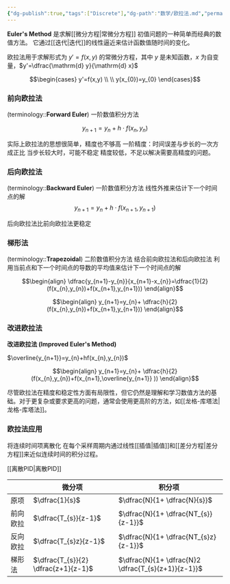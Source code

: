 ```yaml
---
{"dg-publish":true,"tags":["Discrete"],"dg-path":"数学/欧拉法.md","permalink":"/数学/欧拉法/","dgPassFrontmatter":true,"noteIcon":"","created":"2024-06-09T18:41:45.529+08:00","updated":"2024-08-12T19:19:54.215+08:00"}
---
```


**Euler's Method**
是求解[[微分方程\|常微分方程]] 初值问题的一种简单而经典的数值方法。
它通过[[迭代\|迭代]]的线性逼近来估计函数值随时间的变化。

欧拉法用于求解形式为 $y' = f (x, y)$ 的常微分方程，其中 $y$ 是未知函数，$x$ 为自变量，$y'=\dfrac{\mathrm{d} y}{\mathrm{d} x}$

$$\begin{cases}
y'=f(x,y) \\
 \\
y(x_{0})=y_{0}
\end{cases}$$

### 前向欧拉法
(terminology::**Forward Euler**) 一阶数值积分方法

$$y_{n+1} = y_n + h \cdot f (x_n, y_n)$$

实际上欧拉法的思想很简单，精度也不够高
一阶精度：时间误差与步长的一次方成正比
当步长较大时，可能不稳定
精度较低，不足以解决需要高精度的问题。

### 后向欧拉法
(terminology::**Backward Euler**) 一阶数值积分方法
线性外推来估计下一个时间点的解
$$y_{n+1} = y_n + h \cdot f (x_{n+1}, y_{n+1})$$

后向欧拉法比前向欧拉法更稳定
### 梯形法
(terminology::**Trapezoidal**) 二阶数值积分方法
结合前向欧拉法和后向欧拉法
利用当前点和下一个时间点的导数的平均值来估计下一个时间点的解

$$\begin{align}
\dfrac{y_{n+1}-y_{n}}{x_{n+1}-x_{n}}=\dfrac{1}{2}(f(x_{n},y_{n})+f(x_{n+1},y_{n+1}))
\end{align}$$

$$\begin{align}
y_{n+1}=y_{n}+ \dfrac{h}{2}(f(x_{n},y_{n})+f(x_{n+1},y_{n+1}))
\end{align}$$

### 改进欧拉法
**改进欧拉法 (Improved Euler's Method)**

$\overline{y_{n+1}}=y_{n}+hf(x_{n},y_{n})$

$$\begin{align}
y_{n+1}=y_{n}+ \dfrac{h}{2}(f(x_{n},y_{n})+f(x_{n+1},\overline{y_{n+1}}  ))
\end{align}$$


尽管欧拉法在精度和稳定性方面有局限性，但它仍然是理解和学习数值方法的基础。对于更复杂或要求更高的问题，通常会使用更高阶的方法，如[[龙格-库塔法\|龙格-库塔法]]。

### 欧拉法应用
将连续时间项离散化
在每个采样周期内通过线性[[插值\|插值]]和[[差分方程\|差分方程]]来近似连续时间的积分过程。

[[离散PID\|离散PID]]

|      | 微分项<br>                             | 积分项                                                |
| ---- | ----------------------------------- | -------------------------------------------------- |
| 原项   | $\dfrac{1}{s}$                      | $\dfrac{N}{1+ \dfrac{N}{s}}$                       |
| 前向欧拉 | $\dfrac{T_{s}}{z-1}$                | $\dfrac{N}{1+ \dfrac{NT_{s}}{z-1}}$                |
| 反向欧拉 | $\dfrac{T_{s}z}{z-1}$               | $\dfrac{N}{1+ \dfrac{NT_{s}z}{z-1}}$               |
| 梯形法  | $\dfrac{T_{s}}{2} \dfrac{z+1}{z-1}$ | $\dfrac{N}{1+ \dfrac{N}2 \dfrac{T_{s}(z+1)}{z-1}}$ |





